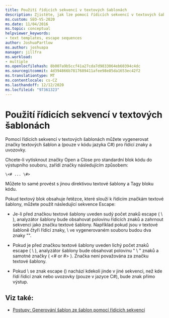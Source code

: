 ```yaml
---
title: Použití řídicích sekvencí v textových šablonách
description: Zjistěte, jak lze pomocí řídicích sekvencí v textových šablonách vygenerovat značky textových šablon a řídicí znaky a uvozovky pouze v kódu jazyka C#.
ms.custom: SEO-VS-2020
ms.date: 11/04/2016
ms.topic: conceptual
helpviewer_keywords:
- text templates, escape sequences
author: JoshuaPartlow
ms.author: joshuapa
manager: jillfra
ms.workload:
- multiple
ms.openlocfilehash: 8b007a9b5ccf41a27cda7d9833064eb60394c4dc
ms.sourcegitcommit: 4d394866b7817689411afee98e85da1653ec42f2
ms.translationtype: MT
ms.contentlocale: cs-CZ
ms.lasthandoff: 12/12/2020
ms.locfileid: "97361323"
---
```

# <a name="use-escape-sequences-in-text-templates"></a>Použití řídicích sekvencí v textových šablonách

Pomocí řídicích sekvencí v textových šablonách můžete vygenerovat značky textových šablon a (pouze v kódu jazyka C#) pro řídicí znaky a uvozovky.

Chcete-li vytisknout značky Open a Close pro standardní blok kódu do výstupního souboru, zařídí značky následujícím způsobem:

```
\<# ... \#>
```

Můžete to samé provést s jinou direktivou textové šablony a Tagy bloku kódu.

Pokud textový blok obsahuje řetězce, které slouží k řídicím značkám textové šablony, můžete použít následující sekvence Escape:

- Je-li před značkou textové šablony uveden sudý počet znaků escape ( \\ ), analyzátor šablony bude obsahovat polovinu řídicích znaků a zahrnout sekvenci jako značku textové šablony. Například pokud jsou v textové šabloně čtyři řídicí znaky, \\ ve vygenerovaném souboru budou dva znaky "".

- Pokud je před značkou textové šablony uveden lichý počet znaků escape ( \\ ), analyzátor šablony bude obsahovat polovinu " \\ " znaků a samotné značky ( \<# or #> ). Značka není považována za značku textové šablony.

- Pokud \\ se znak escape () nachází kdekoli jinde v jiné sekvenci, než kde řídí řídicí znak nebo uvozovky (pouze v jazyce C#), bude znak přímo výstup.

## <a name="see-also"></a>Viz také:

- [Postupy: Generování šablon ze šablon pomocí řídicích sekvencí](../modeling/how-to-generate-templates-from-templates-by-using-escape-sequences.md)
